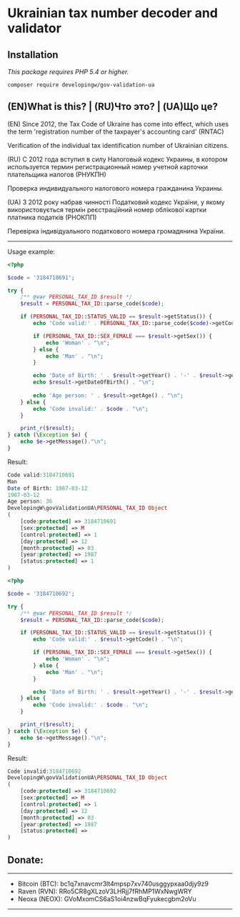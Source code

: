 # Ukrainian tax number decoder and validator


## Installation
_This package requires PHP 5.4 or higher._

```shell
composer require developingw/gov-validation-ua
```

(EN)What is this? | (RU)Что это? | (UA)Що це?
-------------

(EN) Since 2012, the Tax Code of Ukraine has come into effect, which uses the term 'registration number of the taxpayer's accounting card' (RNTAC)

Verification of the individual tax identification number of Ukrainian citizens.

(RU) С 2012 года вступил в силу Налоговый кодекс Украины, в котором используется термин регистрационный номер учетной карточки плательщика налогов (РНУКПН)

Проверка индивидуального налогового номера гражданина Украины.


(UA) З 2012 року набрав чинності Податковий кодекс України, у якому використовується термін реєстраційний номер облікової картки платника податків (РНОКПП)

Перевірка індивідуального податкового номера громадянина України.

-------------

Usage example:
```php
<?php

$code = '3184710691';

try {
    /** @var PERSONAL_TAX_ID $result */
    $result = PERSONAL_TAX_ID::parse_code($code);

    if (PERSONAL_TAX_ID::STATUS_VALID == $result->getStatus()) {
        echo 'Code valid:' . PERSONAL_TAX_ID::parse_code($code)->getCode() . "\n";

        if (PERSONAL_TAX_ID::SEX_FEMALE === $result->getSex()) {
            echo 'Woman' . "\n";
        } else {
            echo 'Man' . "\n";
        }

        echo 'Date of Birth: ' . $result->getYear() . '-' . $result->getMonth() . '-' . $result->getDay() . "\n";
        echo $result->getDateOfBirth() . "\n";
        
        echo 'Age person: ' . $result->getAge() . "\n";
    } else {
        echo 'Code invalid:' . $code . "\n";
    }

    print_r($result);
} catch (\Exception $e) {
    echo $e->getMessage()."\n";
}

```

Result:
```php
Code valid:3184710691
Man
Date of Birth: 1987-03-12
1987-03-12
Age person: 36
DevelopingW\govValidationUA\PERSONAL_TAX_ID Object
(
    [code:protected] => 3184710691
    [sex:protected] => M
    [control:protected] => 1
    [day:protected] => 12
    [month:protected] => 03
    [year:protected] => 1987
    [status:protected] => 1
)

```

```php
<?php

$code = '3184710692';

try {
    /** @var PERSONAL_TAX_ID $result */
    $result = PERSONAL_TAX_ID::parse_code($code);

    if (PERSONAL_TAX_ID::STATUS_VALID == $result->getStatus()) {
        echo 'Code valid:' . $result->getCode() . "\n";

        if (PERSONAL_TAX_ID::SEX_FEMALE === $result->getSex()) {
            echo 'Woman' . "\n";
        } else {
            echo 'Man' . "\n";
        }

        echo 'Date of Birth: ' . $result->getYear() . '-' . $result->getMonth() . '-' . $result->getDay() . "\n";
    } else {
        echo 'Code invalid:' . $code . "\n";
    }

    print_r($result);
} catch (\Exception $e) {
    echo $e->getMessage()."\n";
}

```

Result:
```php
Code invalid:3184710692
DevelopingW\govValidationUA\PERSONAL_TAX_ID Object
(
    [code:protected] => 3184710692
    [sex:protected] => M
    [control:protected] => 1
    [day:protected] => 12
    [month:protected] => 03
    [year:protected] => 1987
    [status:protected] => 
)
```

Donate:
------------
***
* Bitcoin (BTC): bc1q7xnavcmr3lt4mpsp7xv740usggypxaa0djy9z9
* Raven (RVN): RRo5CR8gXLzoV3LHRjj7fRhMP1WxNwgWRY
* Neoxa (NEOX): GVoMxomCS6aS1oi4nzwBqFyukecgbm2oVu
***